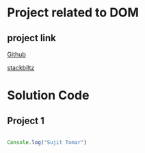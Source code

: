 # Project related to DOM


## project link


[Github](https://github.com/tomarcodinglife)

[stackbiltz](https://stackblitz.com/@tomarcodinglife/projects)

# Solution Code 

## Project 1

``` javascript

Console.log("Sujit Tomar")

```
